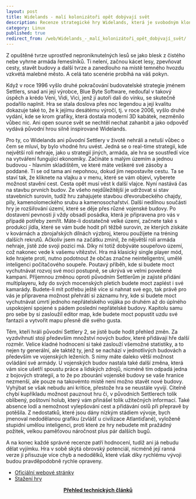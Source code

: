 ```yaml
---
layout: post
title: Widelands - malí kolonizátoři opět dobývají svět
description: Recenze strategické hry Widelands, která je svobodným klonem legendárních Settlers II.
category: Linux
published: true
redirect_from: /web/Widelands_-_malí_kolonizátoři_opět_dobývají_svět/
---
```


Z opuštěné tvrze uprostřed neproniknutelných lesů se jako blesk z čistého nebe vyhrne armáda řemeslníků. Ti nelení, začnou kácet lesy, zpevňovat cesty, stavět budovy a další tvrze a zanedlouho na místě temného hvozdu vzkvétá malebné město. A celá tato scenérie probíhá na váš pokyn.

Když v roce 1996 vyšlo druhé pokračování budovatelské strategie jménem Settlers, snad ani její výrobce, Blue Byte Software, nedoufal v takový úspěch a krédo Veni, Vidi, Vici, jenž jí autoři dali do vínku, se skutečně podařilo naplnit. Hra se stala doslova přes noc legendou a její kvalitu dokazuje také to, že k jejímu desátému výročí, tj. v roce 2006, vyšlo druhé vydání, kde se krom grafiky, která dostala moderní 3D kabátek, nezměnilo vůbec nic. Ani open source svět se nechtěl nechat zahanbit a jako odpověď vydává původní hrou silně inspirované Widelands.

Pro ty, co Widelands ani původní Settlery v životě nehráli a netuší vůbec o čem se mluví, by bylo vhodné hru uvést. Jedná se o real-time strategii, kde největší roli nehraje, jako u strategií jiných, armáda, ale hra se soustředí více na vytváření fungující ekonomiky. Začínáte s malým územím a jednou budovou - hlavním skladištěm, ve které máte veškeré své zásoby a poddané. Ti se od tama ani nepohnou, dokud jim nepostavíte cestu. Ta se staví tak, že kliknete na vlajku a v menu, které se vám objeví, vyberete možnost stavění cest. Cesta opět musí vést k další vlajce. Nyní nastává čas na stavbu prvních budov. Ze všeho nejdůležitější je udržovat si stav stavebních surovin, tudíž hru zahajujete stavbou dřevorubeckého chajdy, pily, kamenolomeckého srubu a kamenosochařství. Další nedílnou součásti hry je rozšiřování území, které se děje přes různé vojenské budovy. Po dostavení pevnosti ji vždy obsadí posádka, která je připravena pro vás v případě potřeby zemřít. Máte-li dostatečně velké území, začnete také s produkcí jídla, které se vám bude hodit při těžbě surovin, ze kterých získáte v kovárnách a zbrojařských dílnách výzbroj, kterou použijete na tréning dalších rekrutů. Ačkoliv jsem na začátku zmínil, že nějvětší roli armáda nehraje, jistě zde svoji pozici má. Díky ní totiž dobýváte soupeřovo území, což nakonec vede k vašemu vítězství. Hra má klasický single player mód, kde hrajete proti, nutno podotnout že občas značne neinteligentní, umělé inteligenci počítačového soupeře. Poutavý příběh, kde si budete moct vychutnávat rozvoj své moci postupně, se ukrývá ve velmi povedené kampani. Příjemnou změnou oproti původním Settlerům je zajisté přidání multiplayeru, kdy do svých mocenských pletich budete moct zaplést i své kamarády. Budete-li mít potřebu ještě více si nahnat své ego, tak právě pro vás je připravena možnost přehrátí si záznamu hry, kde si budete moct vychutnávat úmrtí jednoho nepřátelského vojáka po druhém až do úplného uspokojení spojené s pádem poslední nepřátelské budovy. Kapitolu samu pro sebe by si zasloužil editor map, kde budete moct popustit uzdu své fantazii a vytvořit mapu přesně dlé svého gusta.

Těm, kteří hráli původní Settlery 2, se jistě bude hodit přehled změn. Za vyzdvihnutí stojí především množství nových budov, které přidávají hře další rozměr. Velice kladné hodnocení si také zaslouží všemožné statistiky, a to nejen ty generální, ale taktéž ty, jenž se nachází v jednotlivých budovách a především ve vojenských leženích. S nimy máte daleko větší možnost ovládání své armády. U vojenských budov nastala také další změna, která vám sice ušetří spoustu práce a lidských zdrojů, nicméně tím odpadá jedna z bojových strategií, a to že po zbourání vojenské budovy se vaše hranice nezmenší, ale pouze na takovémto místě není možno stavět nové budovy. Vyhýbat se však nebudu ani kritice, přestože hra se neustále vyvíjí. Citelně chybí kupříkladu možnost pauznout hru či, v původních Settlerech tolik oblíbený, poštovní holub, který vám přinášel tolik užitečných informací. Také absence lodí a nemožnost vylepšování cest a přidávání oslů při přepravě by potěšila. Z nedostatků, které jsou dány nízkým stádiem vývoje, bych jmenoval nedodělanou grafiku (zvlášť u civilizace Atlantiďané), vyloženě stupidní umělou inteligenci, proti které ze hry nebudete mít pražádný požitek, velkou paměťovou náročnost plus pár dalších bugů.

A na konec každé správné recenze patří hodnocení, tudíž ani já nebudu dělat vyjímku. Hra v sobě skýtá obrovský potenciál, nicméně její ranná verze ji přisuzuje více chyb a nedodělků, které však díky rychlému vývoji budou pravděpodobně rychle opraveny.

* [Oficiální webové stránky](https://www.widelands.org/)
* [Stažení hry](https://www.widelands.org/wiki/Download/)

<center><b><a href="../">Přehled technických článků</a></b></center>
